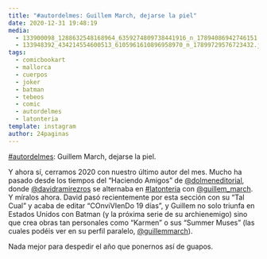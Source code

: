 ```yaml
---
title: "#autordelmes: Guillem March, dejarse la piel"
date: 2020-12-31 19:48:19
media: 
  - 133900098_1288632548168964_6359274809738441916_n_17894086942746151.jpg
  - 133948392_434214554600513_6105961610896958970_n_17899729576723432.jpg
tags: 
  - comicbookart
  - mallorca
  - cuerpos
  - joker
  - batman
  - tebeos
  - comic
  - autordelmes
  - latonteria
template: instagram
author: 24paginas
---
```


[#autordelmes](/tags/autordelmes): Guillem March, dejarse la piel.

Y ahora sí, cerramos 2020 con nuestro último autor del mes. Mucho ha pasado desde los tiempos del “Haciendo Amigos” de [@dolmeneditorial](https://instagram.com/dolmeneditorial), donde [@davidramirezros](https://instagram.com/davidramirezros) se alternaba en [#latonteria](/tags/latonteria) con [@guillem_march](https://instagram.com/guillem_march). Y míralos ahora. David pasó recientemente por esta sección con su “Tal Cual” y acaba de editar “COnviVIenDo 19 días”, y Guillem no solo triunfa en Estados Unidos con Batman (y la próxima serie de su archienemigo) sino que crea obras tan personales como “Karmen” o sus “Summer Muses” (las cuales podéis ver en su perfil paralelo, [@guillemmarch](https://instagram.com/guillemmarch)).

Nada mejor para despedir el año que ponernos así de guapos.

